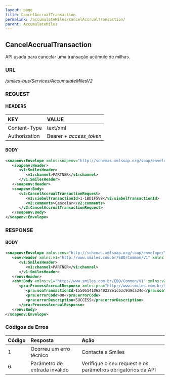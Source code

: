 ```yaml
---
layout: page
title: CancelAccrualTransaction
permalink: /accumulateMiles/cancelAccrualTransaction/
parent: AccumulateMiles
---
```

## CancelAccrualTransaction
API usada para cancelar uma transação acúmulo de milhas.

### URL
_/smiles-bus/Services/AccumulateMilesV2_


### REQUEST

#### HEADERS

| KEY           | VALUE                             |
|:--------------|:----------------------------------|
| Content-Type  | text/xml                          |
| Authorization | Bearer + _access_token_           |

#### BODY
```xml
<soapenv:Envelope xmlns:soapenv="http://schemas.xmlsoap.org/soap/envelope/" xmlns:v1="http://www.smiles.com.br/EBO/Common/V1" xmlns:v2="http://www.smiles.com.br/Services/AccumulateMiles/V2">
   <soapenv:Header>
      <v1:SmilesHeader>
         <v1:channel>PARTNER</v1:channel>
      </v1:SmilesHeader>
   </soapenv:Header>
   <soapenv:Body>
      <v2:CancelAccrualTransactionRequest>
         <v2:siebelTransactionId>1-1BD1F5V8</v2:siebelTransactionId>
         <v2:comments>Cancelar</v2:comments>
      </v2:CancelAccrualTransactionRequest>
   </soapenv:Body>
</soapenv:Envelope>
```

### RESPONSE 

#### BODY
```xml
<soapenv:Envelope xmlns:env="http://schemas.xmlsoap.org/soap/envelope/" xmlns:soapenv="http://schemas.xmlsoap.org/soap/envelope/">
   <env:Header xmlns:v1="http://www.smiles.com.br/EBO/Common/V1" xmlns:v2="http://www.smiles.com.br/Services/AccumulateMiles/V2">
      <v1:SmilesHeader>
         <v1:channel>PARTNER</v1:channel>
      </v1:SmilesHeader>
   </env:Header>
   <env:Body xmlns:v1="http://www.smiles.com.br/EBO/Common/V1" xmlns:v2="http://www.smiles.com.br/Services/AccumulateMiles/V2">
      <pra:ProcessAccrualResponse xmlns:pra="http://www.smiles.com.br/Services/AccumulateMiles/V2">
         <pra:soaTransactionId>1550614106240228e1cb3c9d9da34d</pra:soaTransactionId>
         <pra:errorCode>00</pra:errorCode>
         <pra:errorDescription>SUCCESS</pra:errorDescription>
      </pra:ProcessAccrualResponse>
   </env:Body>
</soapenv:Envelope>
```

### Códigos de Erros

| Código       | Resposta                      | Ação                                                        |
|:-------------|:------------------------------|:------------------------------------------------------------|
| 1            | Ocorreu um erro técnico       | Contacte a Smiles                                           |
| 6            | Parâmetro de entrada inválido | Verifique o seu request e os parâmetros obrigatórios da API |